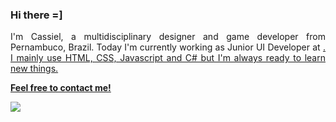 ### Hi there =]
<p align="justify"> I'm Cassiel, a multidisciplinary designer and game developer from Pernambuco, Brazil. Today I'm currently working as Junior UI Developer at <a href="https://www.cesar.org.br" alt="CESAR">. I mainly use HTML, CSS, Javascript and C# but I'm always ready to learn new things.</p>

<p aling="left"> <strong> Feel free to contact me! </strong> </p>

<p align="left">
  <a href="https://www.linkedin.com/in/cassielk/" alt="Linkedin"> <img src="https://img.shields.io/badge/-Linkedin-0e76a8?style=for-the-badge&logo=Linkedin&logoColor=white&link=https://www.linkedin.com/"/> </a> </p> 
